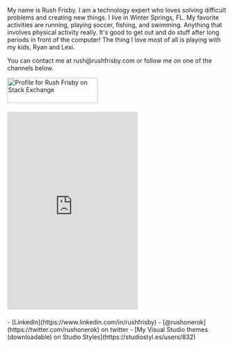 
My name is Rush Frisby. I am a technology expert who loves solving difficult problems and creating new things. I live in Winter Springs, FL. My favorite activities are running, playing soccer, fishing, and swimming. Anything that involves physical activity really. It's good to get out and do stuff after long periods in front of the computer! The thing I love most of all is playing with my kids, Ryan and Lexi.

You can contact me at <span>rush</span><span>&#64;</span><span>rushfrisby.com</span> or follow me on one of the channels below.

<style type="text/css">
#ghcard-rushfrisby-1 {
margin: 0 !important;
height: auto !important;
}
</style>

<div>
<a href="https://stackexchange.com/users/98607"><img src="https://stackexchange.com/users/flair/98607.png" width="208" height="58" alt="Profile for Rush Frisby on Stack Exchange" title="Profile for Rush Frisby on Stack Exchange" style="padding:0;margin:0;"></a>
</div>

<div style="margin-top:20px;">
<div class="github-card" data-github="rushfrisby" data-width="400" data-height="" data-theme="default"></div><script src="https://cdn.jsdelivr.net/github-cards/latest/widget.js"></script>
</div>

<div style="margin-top:20px;">
<iframe height='454' width='300' frameborder='0' allowtransparency='true' scrolling='no' src='https://www.strava.com/athletes/41463615/latest-rides/f2e44aed2d94582d5306241ece8fc5fc067cbae9'></iframe>
</div>

<div style="margin-top:20px;">
- [LinkedIn](https://www.linkedin.com/in/rushfrisby)
- [@rushonerok](https://twitter.com/rushonerok) on twitter
- [My Visual Studio themes (downloadable) on Studio Styles](https://studiostyl.es/users/832)
</div>